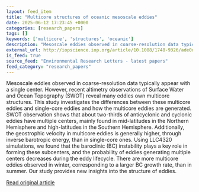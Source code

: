 ```yaml
---
layout: feed_item
title: "Multicore structures of oceanic mesoscale eddies"
date: 2025-06-12 17:23:45 +0000
categories: [research_papers]
tags: []
keywords: ['multicore', 'structures', 'oceanic']
description: "Mesoscale eddies observed in coarse-resolution data typically appear with a single center"
external_url: http://iopscience.iop.org/article/10.1088/1748-9326/ade0d6
is_feed: true
source_feed: "Environmental Research Letters - latest papers"
feed_category: "research_papers"
---
```


Mesoscale eddies observed in coarse-resolution data typically appear with a single center. However, recent altimetry observations of Surface Water and Ocean Topography (SWOT) reveal many eddies own multicore structures. This study investigates the differences between these multicore eddies and single-core eddies and how the multicore eddies are generated. SWOT observation shows that about two-thirds of anticyclonic and cyclonic eddies have multiple centers, mainly found in mid-latitudes in the Northern Hemisphere and high-latitudes in the Southern Hemisphere. Additionally, the geostrophic velocity in multicore eddies is generally higher, through inverse barotropic energy, than in single-core ones. Using LLC4320 simulations, we found that the baroclinic (BC) instability plays a key role in forming these subcenters, and the probability of eddies generating multiple centers decreases during the eddy lifecycle. There are more multicore eddies observed in winter, corresponding to a larger BC growth rate, than in summer. Our study provides new insights into the structure of eddies.

[Read original article](http://iopscience.iop.org/article/10.1088/1748-9326/ade0d6)
